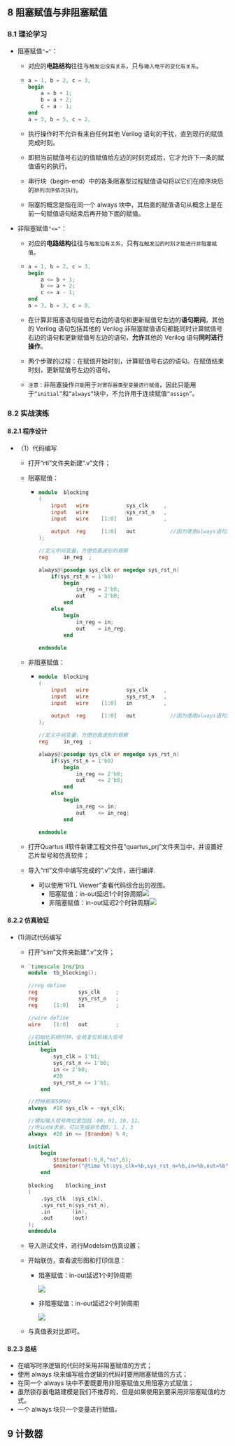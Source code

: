 ## 8 阻塞赋值与非阻塞赋值

### 8.1 理论学习

* 阻塞赋值`"="`：

  * 对应的**电路结构**往往与`触发沿没有关系`，只与`输入电平的变化有关系`。

  * ``` verilog
    a = 1, b = 2, c = 3,
    begin
    	a = b + 1;
    	b = a + 2;
    	c = a - 1;
    end
    a = 3, b = 5, c = 2,
    ```

  * 执行操作时不允许有来自任何其他 Verilog 语句的干扰，直到现行的赋值完成时刻。

  * 即把当前赋值号右边的值赋值给左边的时刻完成后，它才允许下一条的赋值语句的执行。

  * 串行块（begin-end）中的各条阻塞型过程赋值语句将以它们在顺序块后的`排列次序依次执行`。

  * 阻塞的概念是指在同一个 always 块中，其后面的赋值语句从概念上是在前一句赋值语句结束后再开始下面的赋值。

* 非阻塞赋值`"<="`：

  * 对应的**电路结构**往往与`触发沿有关系`，只有`在触发沿的时刻才能进行非阻塞赋值`。

  * ``` verilog
    a = 1, b = 2, c = 3,
    begin
    	a <= b + 1;
    	b <= a + 2;
    	c <= a - 1;
    end
    a = 3, b = 3, c = 0,
    ```

  * 在计算非阻塞语句赋值号右边的语句和更新赋值号左边的**语句期间**，其他的 Verilog 语句包括其他的 Verilog 非阻塞赋值语句都能同时计算赋值号右边的语句和更新赋值号左边的语句，**允许**其他的 Verilog 语句**同时进行操作**。

  * 两个步骤的过程：在赋值开始时刻，计算赋值号右边的语句。在赋值结束时刻，更新赋值号左边的语句。

  * `注意：`非阻塞操作`只能`用于`对寄存器类型变量进行赋值`，因此只能用于`“initial”`和`“always”`块中，不允许用于连续赋值`“assign”`。

### 8.2 实战演练

#### 8.2.1 程序设计

* （1）代码编写

  * 打开“rtl”文件夹新建“.v”文件；

  * 阻塞赋值：

    * ``` verilog
      module  blocking
      (
          input   wire            sys_clk     ,
          input   wire            sys_rst_n   ,
          input   wire    [1:0]   in          ,
          
          output  reg     [1:0]   out           //因为使用always语句进行赋值，，所以变量是reg型
      );
      
      //定义中间变量，方便仿真波形的观察
      reg     in_reg  ;
      
      always@(posedge sys_clk or negedge sys_rst_n)
          if(sys_rst_n = 1'b0)
              begin
                  in_reg = 2'b0;
                  out    = 2'b0;
              end
          else
              begin
                  in_reg = in;
                  out    = in_reg;
              end
        
      endmodule
      ```

  * 非阻塞赋值：

    * ``` verilog
      module  blocking
      (
          input   wire            sys_clk     ,
          input   wire            sys_rst_n   ,
          input   wire    [1:0]   in          ,
          
          output  reg     [1:0]   out           //因为使用always语句进行赋值，，所以变量是reg型
      );
      
      //定义中间变量，方便仿真波形的观察
      reg     in_reg  ;
      
      always@(posedge sys_clk or negedge sys_rst_n)
          if(sys_rst_n = 1'b0)
              begin
                  in_reg <= 2'b0;
                  out    <= 2'b0;
              end
          else
              begin
                  in_reg <= in;
                  out    <= in_reg;
              end
        
      endmodule
      ```

  * 打开Quartus II软件新建工程文件在“quartus_prj”文件夹当中，并设置好芯片型号和仿真软件；

  * 导入“rtl”文件中编写完成的“.v”文件，进行编译.

    * 可以使用“RTL Viewer”查看代码综合出的视图。
      * 阻塞赋值：in-out延迟1个时钟周期![](https://pic.imgdb.cn/item/64edaed8661c6c8e541d9f2a.jpg)
      * 非阻塞赋值：in-out延迟2个时钟周期![](https://pic.imgdb.cn/item/64edaf9e661c6c8e541e0c32.jpg)

#### 8.2.2 仿真验证

* (1)测试代码编写

  * 打开“sim”文件夹新建“.v”文件；

  * ``` verilog
    `timescale 1ns/1ns
    module  tb_blocking();
    
    //reg define
    reg             sys_clk     ;
    reg             sys_rst_n   ;
    reg     [1:0]   in          ;
    
    //wire define
    wire    [1:0]   out         ;
    
    //初始化系统时钟，全局复位和输入信号
    initial
        begin
            sys_clk = 1'b1;
            sys_rst_n <= 1'b0;
            in <= 2'b0;
            #20
            sys_rst_n <= 1'b1;
        end
    
    //时钟频率50MHz
    always  #10 sys_clk = ~sys_clk;
    
    //模拟输入信号两位宽包括：00，01，10，11。
    //所以对4求余，可以生成非负数0，1，2，3
    always  #20 in <= {$random} % 4;
    
    initial
        begin
            $timeformat(-9,0,"ns",6);
            $monitor("@time %t:sys_clk=%b,sys_rst_n=%b,in=%b,out=%b",$time,sys_clk,sys_rst_n,in,out);
        end
        
    blocking    blocking_inst
    (
        .sys_clk  (sys_clk),
        .sys_rst_n(sys_rst_n),
        .in       (in),
        .out      (out)
    );
    endmodule
    ```

  * 导入测试文件，进行Modelsim仿真设置；

  * 开始联仿，查看波形图和打印信息：

    * 阻塞赋值：in-out延迟1个时钟周期

      ![](https://pic.imgdb.cn/item/64edaf26661c6c8e541dcf46.jpg)

    * 非阻塞赋值：in-out延迟2个时钟周期

      ![](https://pic.imgdb.cn/item/64edb06e661c6c8e541e471f.jpg)

  * 与真值表对比即可。


#### 8.2.3 总结

* 在编写时序逻辑的代码时采用非阻塞赋值的方式；
* 使用 always 块来编写组合逻辑的代码时要用阻塞赋值的方式；
* 在同一个 always 块中不要既要用非阻塞赋值又用阻塞方式赋值；
* 虽然锁存器电路建模是我们不推荐的，但是如果使用到要采用非阻塞赋值的方式。
* 一个 always 块只一个变量进行赋值。

## 9 计数器
